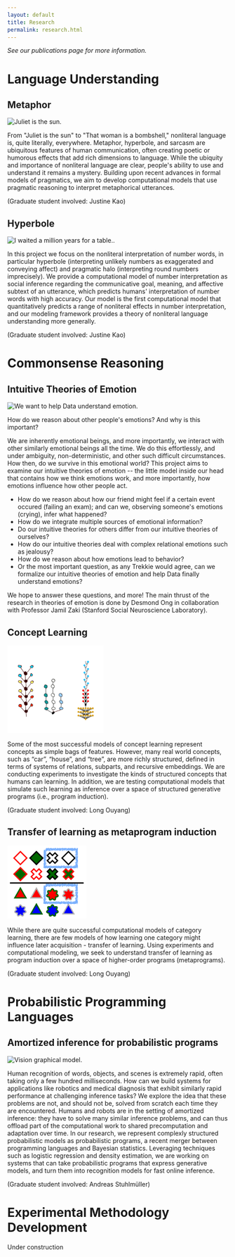 ```yaml
---
layout: default
title: Research
permalink: research.html
---
```


*See our publications page for more information.*

# Language Understanding

## Metaphor

<img alt="Juliet is the sun." src="{{site.url}}{{site.baseurl}}/images/research/metaphor.png" width="300px"/>

From "Juliet is the sun" to "That woman is a bombshell," nonliteral language is, quite literally, everywhere. Metaphor, hyperbole, and sarcasm are ubiquitous features of human communication, often creating poetic or humorous effects that add rich dimensions to language. While the ubiquity and importance of nonliteral language are clear, people's ability to use and understand it remains a mystery. Building upon recent advances in formal models of pragmatics, we aim to develop computational models that use pragmatic reasoning to interpret metaphorical utterances.

(Graduate student involved: Justine Kao)

## Hyperbole

<img alt="I waited a million years for a table.." src="{{site.url}}{{site.baseurl}}/images/research/hyperbole.png" width="400px"/>

In this project we focus on the nonliteral interpretation of number words, in particular hyperbole (interpreting unlikely numbers as exaggerated and conveying affect) and pragmatic halo (interpreting round numbers imprecisely). We provide a computational model of number interpretation as social inference regarding the communicative goal, meaning, and affective subtext of an utterance, which predicts humans' interpretation of number words with high accuracy. Our model is the first computational model that quantitatively predicts a range of nonliteral effects in number interpretation, and our modeling framework provides a theory of nonliteral language understanding more generally.

(Graduate student involved: Justine Kao)

# Commonsense Reasoning

## Intuitive Theories of Emotion

<img alt="We want to help Data understand emotion." src="{{site.url}}{{site.baseurl}}/images/research/data.jpg" width="150px"/>

How do we reason about other people's emotions? And why is this important?

We are inherently emotional beings, and more importantly, we interact with other similarly emotional beings all the time. We do this effortlessly, and under ambiguity, non-deterministic, and other such difficult circumstances. How then, do we survive in this emotional world? This project aims to examine our intuitive theories of emotion -- the little model inside our head that contains how we think emotions work, and more importantly, how emotions influence how other people act.

* How do we reason about how our friend might feel if a certain event occured (failing an exam); and can we, observing someone's emotions (crying), infer what happened?
* How do we integrate multiple sources of emotional information?
* Do our intuitive theories for others differ from our intuitive theories of ourselves?
* How do our intuitive theories deal with complex relational emotions such as jealousy?
* How do we reason about how emotions lead to behavior?
* Or the most important question, as any Trekkie would agree, can we formalize our intuitive theories of emotion and help Data finally understand emotions?

We hope to answer these questions, and more! The main thrust of the research in theories of emotion is done by Desmond Ong in collaboration with Professor Jamil Zaki (Stanford Social Neuroscience Laboratory).

## Concept Learning

![Learning structured concepts trees from a generative model.](images/research/structured-concepts.png)

Some of the most successful models of concept learning represent concepts as simple bags of features. However, many real world concepts, such as “car”, “house”, and “tree”, are more richly structured, defined in terms of systems of relations, subparts, and recursive embeddings. We are conducting experiments to investigate the kinds of structured concepts that humans can learning. In addition, we are testing computational models that simulate such learning as inference over a space of structured generative programs (i.e., program induction).

(Graduate student involved: Long Ouyang)

## Transfer of learning as metaprogram induction

![Learning one category might help you learn another.](images/research/transfer-as-metaprogram-induction.png)

While there are quite successful computational models of category learning, there are few models of how learning one category might influence later acquisition - transfer of learning. Using experiments and computational modeling, we seek to understand transfer of learning as program induction over a space of higher-order programs (metaprograms).

(Graduate student involved: Long Ouyang)

# Probabilistic Programming Languages

## Amortized inference for probabilistic programs

<img alt="Vision graphical model." src="{{site.url}}{{site.baseurl}}/images/research/amortized-inference.png" width="500px"/>

Human recognition of words, objects, and scenes is extremely rapid, often taking only a few hundred milliseconds. How can we build systems for applications like robotics and medical diagnosis that exhibit similarly rapid performance at challenging inference tasks? We explore the idea that these problems are not, and should not be, solved from scratch each time they are encountered. Humans and robots are in the setting of amortized inference: they have to solve many similar inference problems, and can thus offload part of the computational work to shared precomputation and adaptation over time. In our research, we represent complexly structured probabilistic models as probabilistic programs, a recent merger between programming languages and Bayesian statistics. Leveraging techniques such as logistic regression and density estimation, we are working on systems that can take probabilistic programs that express generative models, and turn them into recognition models for fast online inference.

(Graduate student involved: Andreas Stuhlmüller)

# Experimental Methodology Development

Under construction